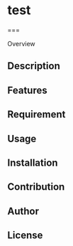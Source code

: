 # test
===

Overview


## Description


## Features


## Requirement


## Usage


## Installation


## Contribution


## Author


## License



